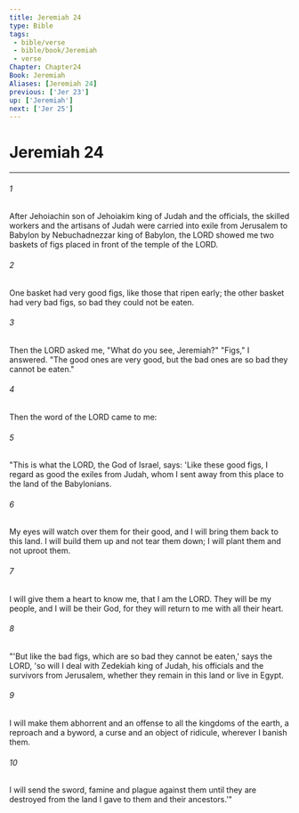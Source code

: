 ```yaml
---
title: Jeremiah 24
type: Bible
tags:
 - bible/verse
 - bible/book/Jeremiah
 - verse
Chapter: Chapter24
Book: Jeremiah
Aliases: [Jeremiah 24]
previous: ['Jer 23']
up: ['Jeremiah']
next: ['Jer 25']
---
```

# Jeremiah 24

***


###### 1 
After Jehoiachin son of Jehoiakim king of Judah and the officials, the skilled workers and the artisans of Judah were carried into exile from Jerusalem to Babylon by Nebuchadnezzar king of Babylon, the LORD showed me two baskets of figs placed in front of the temple of the LORD. 

###### 2 
One basket had very good figs, like those that ripen early; the other basket had very bad figs, so bad they could not be eaten. 

###### 3 
Then the LORD asked me, "What do you see, Jeremiah?" "Figs," I answered. "The good ones are very good, but the bad ones are so bad they cannot be eaten." 

###### 4 
Then the word of the LORD came to me: 

###### 5 
"This is what the LORD, the God of Israel, says: 'Like these good figs, I regard as good the exiles from Judah, whom I sent away from this place to the land of the Babylonians. 

###### 6 
My eyes will watch over them for their good, and I will bring them back to this land. I will build them up and not tear them down; I will plant them and not uproot them. 

###### 7 
I will give them a heart to know me, that I am the LORD. They will be my people, and I will be their God, for they will return to me with all their heart. 

###### 8 
"'But like the bad figs, which are so bad they cannot be eaten,' says the LORD, 'so will I deal with Zedekiah king of Judah, his officials and the survivors from Jerusalem, whether they remain in this land or live in Egypt. 

###### 9 
I will make them abhorrent and an offense to all the kingdoms of the earth, a reproach and a byword, a curse and an object of ridicule, wherever I banish them. 

###### 10 
I will send the sword, famine and plague against them until they are destroyed from the land I gave to them and their ancestors.'" 

